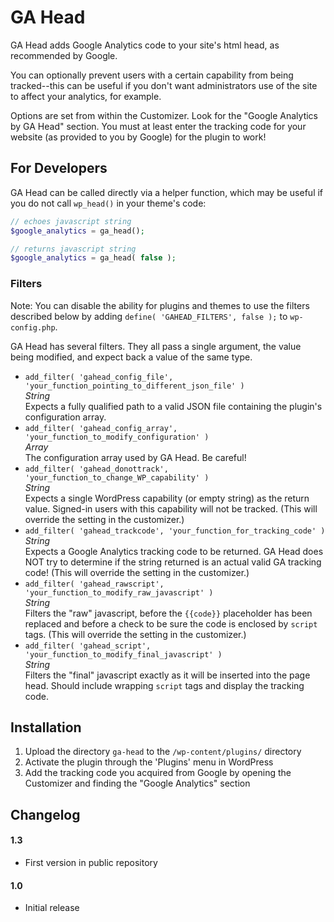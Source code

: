 # GA Head

GA Head adds Google Analytics code to your site's html head, as recommended by Google. 

You can optionally prevent users with a certain capability from being tracked--this can be useful if you don't
want administrators use of the site to affect your analytics, for example.

Options are set from within the Customizer. Look for the "Google Analytics by GA Head" section. You must at least
enter the tracking code for your website (as provided to you by Google) for the plugin to work!

## For Developers

GA Head can be called directly via a helper function, which may be useful if you do not call `wp_head()` in your
theme's code:

```php
// echoes javascript string
$google_analytics = ga_head();

// returns javascript string
$google_analytics = ga_head( false );
```

### Filters

Note: You can disable the ability for plugins and themes to use the filters described below by adding
`define( 'GAHEAD_FILTERS', false );` to `wp-config.php`.

GA Head has several filters. They all pass a single argument, the value being modified, and expect back a value of
the same type.

* `add_filter( 'gahead_config_file', 'your_function_pointing_to_different_json_file' )`  
  _String_  
  Expects a fully qualified path to a valid JSON file containing the plugin's configuration array.
* `add_filter( 'gahead_config_array', 'your_function_to_modify_configuration' )`  
  _Array_  
  The configuration array used by GA Head. Be careful!
* `add_filter( 'gahead_donottrack', 'your_function_to_change_WP_capability' )`  
  _String_  
  Expects a single WordPress capability (or empty string) as the return value. Signed-in users with this
capability will not be tracked. (This will override the setting in the customizer.)
* `add_filter( 'gahead_trackcode', 'your_function_for_tracking_code' )`  
  _String_  
  Expects a Google Analytics tracking code to be returned. GA Head does NOT try to determine if the string returned
is an actual valid GA tracking code! (This will override the setting in the customizer.)
* `add_filter( 'gahead_rawscript', 'your_function_to_modify_raw_javascript' )`  
  _String_  
  Filters the "raw" javascript, before the `{{code}}` placeholder has been replaced and before a check to be sure the 
  code is enclosed by `script` tags. (This will override the setting in the customizer.)
* `add_filter( 'gahead_script', 'your_function_to_modify_final_javascript' )`  
  _String_  
  Filters the "final" javascript exactly as it will be inserted into the page head. Should include wrapping `script` 
  tags and display the tracking code.
 
## Installation
 
1. Upload the directory `ga-head` to the `/wp-content/plugins/` directory
1. Activate the plugin through the 'Plugins' menu in WordPress
1. Add the tracking code you acquired from Google by opening the Customizer and finding the "Google Analytics" section
 
## Changelog

#### 1.3
* First version in public repository

#### 1.0
* Initial release